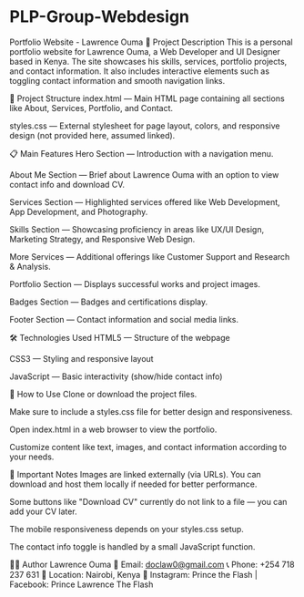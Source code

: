 # PLP-Group-Webdesign

Portfolio Website - Lawrence Ouma
📄 Project Description
This is a personal portfolio website for Lawrence Ouma, a Web Developer and UI Designer based in Kenya.
The site showcases his skills, services, portfolio projects, and contact information. It also includes interactive elements such as toggling contact information and smooth navigation links.

📂 Project Structure
index.html — Main HTML page containing all sections like About, Services, Portfolio, and Contact.

styles.css — External stylesheet for page layout, colors, and responsive design (not provided here, assumed linked).

📋 Main Features
Hero Section — Introduction with a navigation menu.

About Me Section — Brief about Lawrence Ouma with an option to view contact info and download CV.

Services Section — Highlighted services offered like Web Development, App Development, and Photography.

Skills Section — Showcasing proficiency in areas like UX/UI Design, Marketing Strategy, and Responsive Web Design.

More Services — Additional offerings like Customer Support and Research & Analysis.

Portfolio Section — Displays successful works and project images.

Badges Section — Badges and certifications display.

Footer Section — Contact information and social media links.

🛠️ Technologies Used
HTML5 — Structure of the webpage

CSS3 — Styling and responsive layout

JavaScript — Basic interactivity (show/hide contact info)

🚀 How to Use
Clone or download the project files.

Make sure to include a styles.css file for better design and responsiveness.

Open index.html in a web browser to view the portfolio.

Customize content like text, images, and contact information according to your needs.

📌 Important Notes
Images are linked externally (via URLs). You can download and host them locally if needed for better performance.

Some buttons like "Download CV" currently do not link to a file — you can add your CV later.

The mobile responsiveness depends on your styles.css setup.

The contact info toggle is handled by a small JavaScript function.

🙋‍♂️ Author
Lawrence Ouma
📧 Email: doclaw0@gmail.com
📞 Phone: +254 718 237 631
📍 Location: Nairobi, Kenya
📱 Instagram: Prince the Flash | Facebook: Prince Lawrence The Flash
